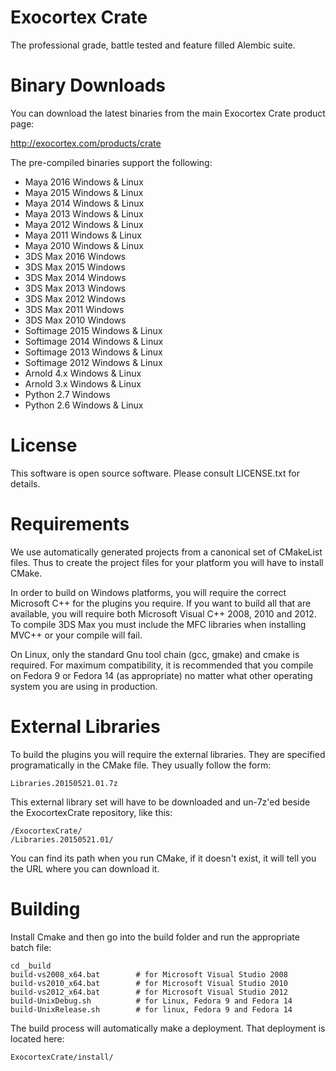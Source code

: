 # Exocortex Crate

The professional grade, battle tested and feature filled Alembic suite.

# Binary Downloads

You can download the latest binaries from the main Exocortex Crate product page:

http://exocortex.com/products/crate

The pre-compiled binaries support the following:

- Maya 2016 Windows & Linux
- Maya 2015 Windows & Linux
- Maya 2014 Windows & Linux
- Maya 2013 Windows & Linux
- Maya 2012 Windows & Linux
- Maya 2011 Windows & Linux
- Maya 2010 Windows & Linux
- 3DS Max 2016 Windows
- 3DS Max 2015 Windows
- 3DS Max 2014 Windows
- 3DS Max 2013 Windows
- 3DS Max 2012 Windows
- 3DS Max 2011 Windows
- 3DS Max 2010 Windows
- Softimage 2015 Windows & Linux
- Softimage 2014 Windows & Linux
- Softimage 2013 Windows & Linux
- Softimage 2012 Windows & Linux
- Arnold 4.x Windows & Linux
- Arnold 3.x Windows & Linux
- Python 2.7 Windows
- Python 2.6 Windows & Linux

# License

This software is open source software.  Please consult LICENSE.txt for details.

# Requirements

We use automatically generated projects from a canonical set of CMakeList files.
Thus to create the project files for your platform you will have to install
CMake.

In order to build on Windows platforms, you will require the correct Microsoft C++
for the plugins you require.  If you want to build all that are available,
you will require both Microsoft Visual C++ 2008, 2010 and 2012.  To compile 3DS Max you
must include the MFC libraries when installing MVC++ or your compile will fail.

On Linux, only the standard Gnu tool chain (gcc, gmake) and
cmake is required.  For maximum compatibility, it is recommended that you compile
on Fedora 9 or Fedora 14 (as appropriate) no matter what other operating system you
are using in production.

# External Libraries

To build the plugins you will require the external libraries.  They are specified
programatically in the CMake file.  They usually follow the form:

	Libraries.20150521.01.7z

This external library set will have to be downloaded and un-7z'ed beside the
ExocortexCrate repository, like this:

    /ExocortexCrate/
    /Libraries.20150521.01/

You can find its path when you run CMake, if it doesn't exist, it will tell you
the URL where you can download it.

# Building

Install Cmake and then go into the build folder and run the appropriate batch file:

    cd _build
    build-vs2008_x64.bat        # for Microsoft Visual Studio 2008
    build-vs2010_x64.bat        # for Microsoft Visual Studio 2010
    build-vs2012_x64.bat        # for Microsoft Visual Studio 2012
    build-UnixDebug.sh          # for Linux, Fedora 9 and Fedora 14
    build-UnixRelease.sh        # for linux, Fedora 9 and Fedora 14

The build process will automatically make a deployment.  That deployment is located here:

    ExocortexCrate/install/
